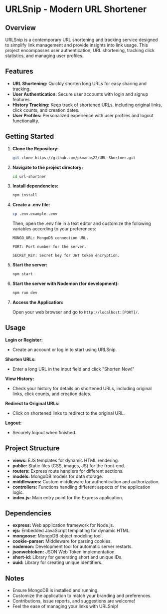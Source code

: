 # URLSnip - Modern URL Shortener

## Overview

URLSnip is a contemporary URL shortening and tracking service designed to simplify link management and provide insights into link usage. This project encompasses user authentication, URL shortening, tracking click statistics, and managing user profiles.

## Features

- **URL Shortening:** Quickly shorten long URLs for easy sharing and tracking.
- **User Authentication:** Secure user accounts with login and signup features.
- **History Tracking:** Keep track of shortened URLs, including original links, click counts, and creation dates.
- **User Profiles:** Personalized experience with user profiles and logout functionality.

## Getting Started

1. **Clone the Repository:**
   ```bash
   git clone https://github.com/pkmanas22/URL-Shortner.git
   ```
2. **Navigate to the project directory:**
   ```bash
   cd url-shortner
   ```
3. **Install dependencies:**
   ```bash
   npm install
   ```
4. **Create a .env file:**
   ```bash
   cp .env.example .env
   ```
   Then, open the .env file in a text editor and customize the following variables according to your preferences:
   
   `MONGO_URL: MongoDB connection URL.`

   `PORT: Port number for the server.`

   `SECRET_KEY: Secret key for JWT token encryption.`
   
5. **Start the server:**
   ```bash
   npm start
   ```
5. **Start the server with Nodemon (for development):**
   ```bash
   npm run dev
   ```
6. **Access the Application:**

   Open your web browser and go to `http://localhost:[PORT]/`.

## Usage

**Login or Register:**

- Create an account or log in to start using URLSnip.

**Shorten URLs:**

- Enter a long URL in the input field and click "Shorten Now!"

**View History:**

- Check your history for details on shortened URLs, including original links, click counts, and creation dates.

**Redirect to Original URLs:**

- Click on shortened links to redirect to the original URL.

**Logout:**

- Securely logout when finished.

## Project Structure

- **views:** EJS templates for dynamic HTML rendering.
- **public:** Static files (CSS, images, JS) for the front-end.
- **routers:** Express route handlers for different sections.
- **models:** MongoDB models for data storage.
- **middlewares:** Custom middleware for authentication and authorization.
- **controllers:** Functions handling different aspects of the application logic.
- **index.js:** Main entry point for the Express application.

## Dependencies

- **express:** Web application framework for Node.js.
- **ejs:** Embedded JavaScript templating for dynamic HTML.
- **mongoose:** MongoDB object modeling tool.
- **cookie-parser:** Middleware for parsing cookies.
- **nodemon:** Development tool for automatic server restarts.
- **jsonwebtoken:** JSON Web Token implementation.
- **short-id:** Library for generating short and unique IDs.
- **uuid:** Library for creating unique identifiers.

## Notes

- Ensure MongoDB is installed and running.
- Customize the application to match your branding and preferences.
- Contributions, issue reports, and suggestions are welcome!
- Feel the ease of managing your links with URLSnip!
